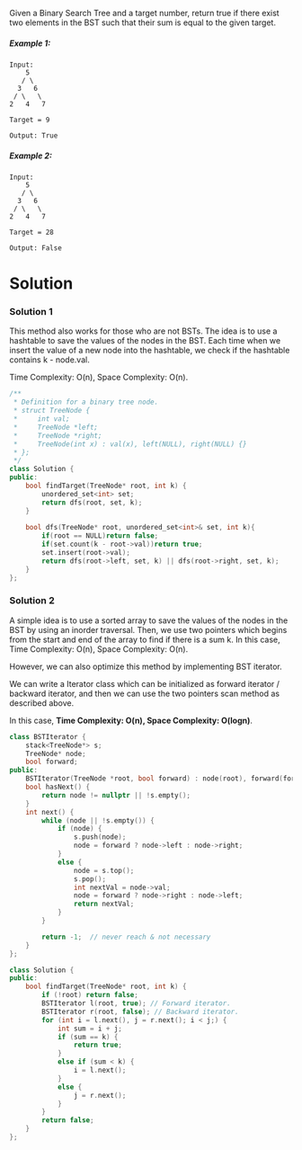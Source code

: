 Given a Binary Search Tree and a target number, return true if there exist two elements in the BST such that their sum is equal to the given target.

##### Example 1:

```
Input: 
    5
   / \
  3   6
 / \   \
2   4   7

Target = 9

Output: True
```

##### Example 2:

```
Input: 
    5
   / \
  3   6
 / \   \
2   4   7

Target = 28

Output: False
```

# Solution

### Solution 1
This method also works for those who are not BSTs. The idea is to use a hashtable to save the values of the nodes in the BST. Each time when we insert the value of a new node into the hashtable, we check if the hashtable contains k - node.val.

Time Complexity: O(n), Space Complexity: O(n).

```cpp
/**
 * Definition for a binary tree node.
 * struct TreeNode {
 *     int val;
 *     TreeNode *left;
 *     TreeNode *right;
 *     TreeNode(int x) : val(x), left(NULL), right(NULL) {}
 * };
 */
class Solution {
public:
    bool findTarget(TreeNode* root, int k) {
        unordered_set<int> set;
        return dfs(root, set, k);
    }
    
    bool dfs(TreeNode* root, unordered_set<int>& set, int k){
        if(root == NULL)return false;
        if(set.count(k - root->val))return true;
        set.insert(root->val);
        return dfs(root->left, set, k) || dfs(root->right, set, k);
    }
};
```

### Solution 2

A simple idea is to use a sorted array to save the values of the nodes in the BST by using an inorder traversal. Then, we use two pointers which begins from the start and end of the array to find if there is a sum k. In this case, Time Complexity: O(n), Space Complexity: O(n).

However, we can also optimize this method by implementing BST iterator.

We can write a Iterator class which can be initialized as forward iterator / backward iterator, and then we can use the two pointers scan method as described above.

In this case, __Time Complexity: O(n), Space Complexity: O(logn)__.

```cpp
class BSTIterator {
    stack<TreeNode*> s;
    TreeNode* node;
    bool forward;
public:
    BSTIterator(TreeNode *root, bool forward) : node(root), forward(forward) {};
    bool hasNext() {
        return node != nullptr || !s.empty();
    }
    int next() {
        while (node || !s.empty()) {
            if (node) {
                s.push(node);
                node = forward ? node->left : node->right;
            }
            else {
                node = s.top();
                s.pop();
                int nextVal = node->val;
                node = forward ? node->right : node->left;
                return nextVal;
            }
        }

        return -1;  // never reach & not necessary
    }
};

class Solution {
public:
    bool findTarget(TreeNode* root, int k) {
        if (!root) return false;
        BSTIterator l(root, true); // Forward iterator.
        BSTIterator r(root, false); // Backward iterator.
        for (int i = l.next(), j = r.next(); i < j;) {
            int sum = i + j;
            if (sum == k) {
                return true;
            }
            else if (sum < k) {
                i = l.next();
            }
            else {
                j = r.next();
            }
        }
        return false;
    }
};
```

